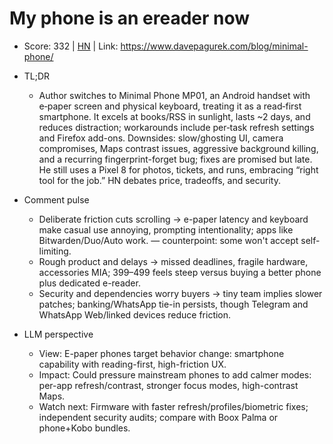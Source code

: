 # My phone is an ereader now

- Score: 332 | [HN](https://news.ycombinator.com/item?id=45079962) | Link: https://www.davepagurek.com/blog/minimal-phone/

- TL;DR
  - Author switches to Minimal Phone MP01, an Android handset with e‑paper screen and physical keyboard, treating it as a read‑first smartphone. It excels at books/RSS in sunlight, lasts ~2 days, and reduces distraction; workarounds include per‑task refresh settings and Firefox add-ons. Downsides: slow/ghosting UI, camera compromises, Maps contrast issues, aggressive background killing, and a recurring fingerprint-forget bug; fixes are promised but late. He still uses a Pixel 8 for photos, tickets, and runs, embracing “right tool for the job.” HN debates price, tradeoffs, and security.

- Comment pulse
  - Deliberate friction cuts scrolling → e-paper latency and keyboard make casual use annoying, prompting intentionality; apps like Bitwarden/Duo/Auto work. — counterpoint: some won't accept self-limiting.
  - Rough product and delays → missed deadlines, fragile hardware, accessories MIA; $399–$499 feels steep versus buying a better phone plus dedicated e-reader.
  - Security and dependencies worry buyers → tiny team implies slower patches; banking/WhatsApp tie-in persists, though Telegram and WhatsApp Web/linked devices reduce friction.

- LLM perspective
  - View: E-paper phones target behavior change: smartphone capability with reading-first, high-friction UX.
  - Impact: Could pressure mainstream phones to add calmer modes: per-app refresh/contrast, stronger focus modes, high-contrast Maps.
  - Watch next: Firmware with faster refresh/profiles/biometric fixes; independent security audits; compare with Boox Palma or phone+Kobo bundles.

